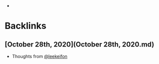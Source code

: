 - 

# Backlinks
## [October 28th, 2020](October 28th, 2020.md)
- Thoughts from [@leekeifon](@leekeifon.md)

